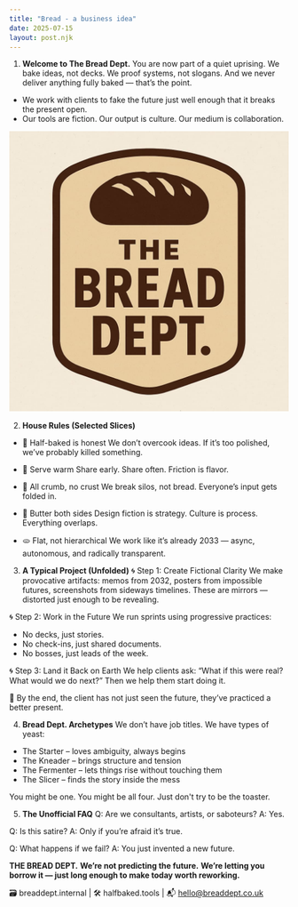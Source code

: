 ```yaml
---
title: "Bread - a business idea"
date: 2025-07-15
layout: post.njk
---
```


1. **Welcome to The Bread Dept.**
You are now part of a quiet uprising.
We bake ideas, not decks. We proof systems, not slogans.
And we never deliver anything fully baked — that’s the point.
- We work with clients to fake the future just well enough that it breaks the present open.
- Our tools are fiction. Our output is culture. Our medium is collaboration.

![BreadDept](/images/breaddept.jpg)

2. **House Rules (Selected Slices)**
- 🥖 Half-baked is honest
We don’t overcook ideas. If it’s too polished, we’ve probably killed something.

- 🍞 Serve warm
Share early. Share often. Friction is flavor.

- 🥐 All crumb, no crust
We break silos, not bread. Everyone’s input gets folded in.

- 🧈 Butter both sides
Design fiction is strategy. Culture is process. Everything overlaps.

- 🫓 Flat, not hierarchical
We work like it’s already 2033 — async, autonomous, and radically transparent.

3. **A Typical Project (Unfolded)**
🌀 Step 1: Create Fictional Clarity
We make provocative artifacts: memos from 2032, posters from impossible futures, screenshots from sideways timelines. These are mirrors — distorted just enough to be revealing.

🌀 Step 2: Work in the Future
We run sprints using progressive practices:
- No decks, just stories.
- No check-ins, just shared documents.
- No bosses, just leads of the week.

🌀 Step 3: Land it Back on Earth
We help clients ask: “What if this were real? What would we do next?”
Then we help them start doing it.

🧠 By the end, the client has not just seen the future, they’ve practiced a better present.

4. **Bread Dept. Archetypes**
We don’t have job titles. We have types of yeast:
- The Starter – loves ambiguity, always begins
- The Kneader – brings structure and tension
- The Fermenter – lets things rise without touching them
- The Slicer – finds the story inside the mess

You might be one. You might be all four.
Just don't try to be the toaster.

5. **The Unofficial FAQ**
Q: Are we consultants, artists, or saboteurs?
A: Yes.

Q: Is this satire?
A: Only if you’re afraid it’s true.

Q: What happens if we fail?
A: You just invented a new future.


**THE BREAD DEPT.**
**We’re not predicting the future.**
**We’re letting you borrow it — just long enough to make today worth reworking.**

🗃 breaddept.internal | 🛠 halfbaked.tools | 📬 hello@breaddept.co.uk

